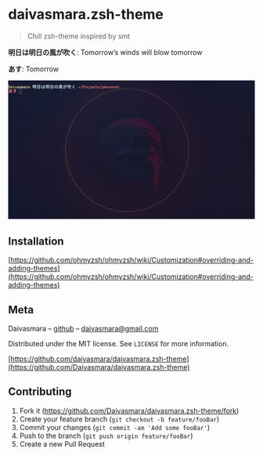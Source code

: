 # daivasmara.zsh-theme
> Chill zsh-theme inspired by smt

**明日は明日の風が吹く**: Tomorrow’s winds will blow tomorrow

**あす**: Tomorrow

![gif](./media/gif.gif)

## Installation

[https://github.com/ohmyzsh/ohmyzsh/wiki/Customization#overriding-and-adding-themes](https://github.com/ohmyzsh/ohmyzsh/wiki/Customization#overriding-and-adding-themes)

## Meta

Daivasmara – [github](https://github.com/daivasmara) – daivasmara@gmail.com

Distributed under the MIT license. See ``LICENSE`` for more information.

[https://github.com/daivasmara/daivasmara.zsh-theme](https://github.com/Daivasmara/daivasmara.zsh-theme)

## Contributing

1. Fork it (<https://github.com/Daivasmara/daivasmara.zsh-theme/fork>)
2. Create your feature branch (`git checkout -b feature/fooBar`)
3. Commit your changes (`git commit -am 'Add some fooBar'`)
4. Push to the branch (`git push origin feature/fooBar`)
5. Create a new Pull Request

